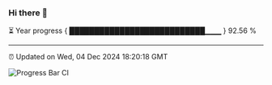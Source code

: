 ### Hi there 👋

⏳ Year progress { ███████████████████████████▁▁▁ } 92.56 %

---

⏰ Updated on Wed, 04 Dec 2024 18:20:18 GMT

![Progress Bar CI](https://github.com/liununu/liununu/workflows/Progress%20Bar%20CI/badge.svg)
